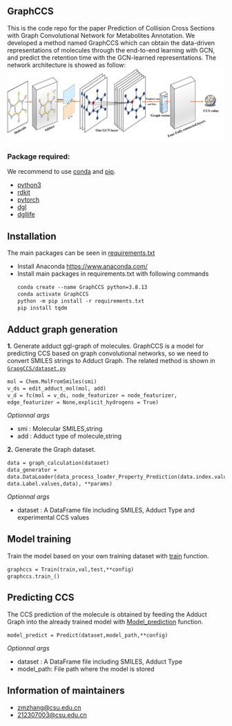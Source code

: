 ## GraphCCS
This is the code repo for the paper Prediction of Collision Cross Sections with Graph Convolutional
Network for Metabolites Annotation. We developed a method named GraphCCS which can obtain the data-driven
representations of molecules through the end-to-end learning with GCN, and predict the retention time with 
the GCN-learned representations. The network architecture is showed as follow:
![image](https://github.com/tingxiecsu/GraphCCS/blob/main/image/fig4.png)
### Package required:
We recommend to use [conda](https://conda.io/docs/user-guide/install/download.html) and [pip](https://pypi.org/project/pip/).
- [python3](https://www.python.org/) 
- [rdkit](https://rdkit.org/)    
- [pytorch](https://pytorch.org/) 
- [dgl](https://www.dgl.ai/)
- [dgllife](https://lifesci.dgl.ai/index.html)

## Installation
The main packages can be seen in [requirements.txt](https://github.com/tingxiecsu/GraphCCS/tree/main/requirements.txt)
- Install Anaconda
  https://www.anaconda.com/
- Install main packages in requirements.txt with following commands 
	```shell
	conda create --name GraphCCS python=3.8.13
	conda activate GraphCCS
	python -m pip install -r requirements.txt
	pip install tqdm
	```
    
## Adduct graph generation
**1.** Generate adduct ggl-graph of molecules. 
GraphCCS is a model for predicting CCS based on graph convolutional networks, so we need to convert SMILES strings to Adduct Graph. The related method is shown in [`GrapgCCS/dataset.py`](GraphCCS/dataset.py)

    mol = Chem.MolFromSmiles(smi)
    v_ds = edit_adduct_mol(mol, add)
    v_d = fc(mol = v_ds, node_featurizer = node_featurizer, edge_featurizer = None,explicit_hydrogens = True)
*Optionnal args*
- smi : Molecular SMILES,string
- add : Adduct type of molecule,string

**2.** Generate the Graph dataset.

    data = graph_calculation(dataset)
    data_generator = data.DataLoader(data_process_loader_Property_Prediction(data.index.values,  data.Label.values,data), **params)
*Optionnal args*
- dataset : A DataFrame file including SMILES, Adduct Type and experimental CCS values

## Model training
Train the model based on your own training dataset with [train](https://github.com/tingxiecsu/GraphCCS/blob/main/GraphCCS/train.py) function.

    graphccs = Train(train,val,test,**config)
    graphccs.train_()

## Predicting CCS
The CCS prediction of the molecule is obtained by feeding the Adduct Graph into the already trained model with [Model_prediction](https://github.com/tingxiecsu/GraphCCS/blob/main/GraphCCS/train.py#L251) function.

    model_predict = Predict(dataset,model_path,**config)
*Optionnal args*
- dataset : A DataFrame file including SMILES, Adduct Type
- model_path: File path where the model is stored

## Information of maintainers
- zmzhang@csu.edu.cn
- 212307003@csu.edu.cn
